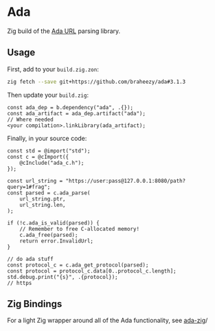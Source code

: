 # Ada

Zig build of the [Ada URL](https://github.com/ada-url/ada) parsing library.

## Usage

First, add to your `build.zig.zon`:

```bash
zig fetch --save git+https://github.com/braheezy/ada#3.1.3
```

Then update your `build.zig`:

```zig
const ada_dep = b.dependency("ada", .{});
const ada_artifact = ada_dep.artifact("ada");
// Where needed
<your compilation>.linkLibrary(ada_artifact);
```

Finally, in your source code:

```zig
const std = @import("std");
const c = @cImport({
    @cInclude("ada_c.h");
});

const url_string = "https://user:pass@127.0.0.1:8080/path?query=1#frag";
const parsed = c.ada_parse(
    url_string.ptr,
    url_string.len,
);

if (!c.ada_is_valid(parsed)) {
    // Remember to free C-allocated memory!
    c.ada_free(parsed);
    return error.InvalidUrl;
}

// do ada stuff
const protocol_c = c.ada_get_protocol(parsed);
const protocol = protocol_c.data[0..protocol_c.length];
std.debug.print("{s}", .{protocol});
// https
```

## Zig Bindings

For a light Zig wrapper around all of the Ada functionality, see [ada-zig](https://github.conm/braheezy/ada-zig)/
